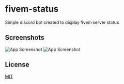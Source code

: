 # fivem-status
 
Simple discord bot created to display fivem server status

## Screenshots

![App Screenshot](https://storage.oreq.xyz/Discord_fCv24dWhbm.png)
![App Screenshot](https://storage.oreq.xyz/Discord_ACWB9B4Q3n.png)

## License

[MIT](https://choosealicense.com/licenses/mit/)

